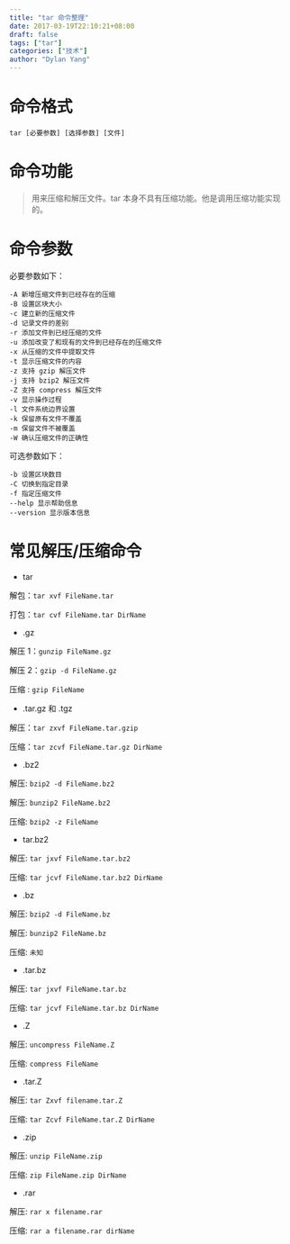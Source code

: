 ```yaml
---
title: "tar 命令整理"
date: 2017-03-19T22:10:21+08:00
draft: false
tags: ["tar"]
categories: ["技术"]
author: "Dylan Yang"
---
```


# 命令格式

``` shell
tar [必要参数] [选择参数] [文件]
```

# 命令功能

> 用来压缩和解压文件。tar 本身不具有压缩功能。他是调用压缩功能实现的。

<!--more-->

# 命令参数

必要参数如下：

```
-A 新增压缩文件到已经存在的压缩
-B 设置区块大小
-c 建立新的压缩文件
-d 记录文件的差别
-r 添加文件到已经压缩的文件
-u 添加改变了和现有的文件到已经存在的压缩文件
-x 从压缩的文件中提取文件
-t 显示压缩文件的内容
-z 支持 gzip 解压文件
-j 支持 bzip2 解压文件
-Z 支持 compress 解压文件
-v 显示操作过程
-l 文件系统边界设置
-k 保留原有文件不覆盖
-m 保留文件不被覆盖
-W 确认压缩文件的正确性
```

可选参数如下：

```
-b 设置区块数目
-C 切换到指定目录
-f 指定压缩文件
--help 显示帮助信息
--version 显示版本信息
```

# 常见解压/压缩命令

- tar

解包：`tar xvf FileName.tar`

打包：`tar cvf FileName.tar DirName`

- .gz

解压 1：`gunzip FileName.gz`

解压 2：`gzip -d FileName.gz`

压缩 : `gzip FileName`

- .tar.gz 和 .tgz

解压：`tar zxvf FileName.tar.gzip`

压缩：`tar zcvf FileName.tar.gz DirName`

- .bz2

解压: `bzip2 -d FileName.bz2`

解压: `bunzip2 FileName.bz2`

压缩: `bzip2 -z FileName`

- tar.bz2

解压: `tar jxvf FileName.tar.bz2`

压缩: `tar jcvf FileName.tar.bz2 DirName`

- .bz

解压: `bzip2 -d FileName.bz`

解压: `bunzip2 FileName.bz`

压缩: `未知`

- .tar.bz

解压: `tar jxvf FileName.tar.bz`

压缩: `tar jcvf FileName.tar.bz DirName`

- .Z

解压: `uncompress FileName.Z`

压缩: `compress FileName`

- .tar.Z

解压: `tar Zxvf filename.tar.Z`

压缩: `tar Zcvf FileName.tar.Z DirName`


- .zip

解压: `unzip FileName.zip`

压缩: `zip FileName.zip DirName`


- .rar


解压: `rar x filename.rar`

压缩: `rar a filename.rar dirName`
